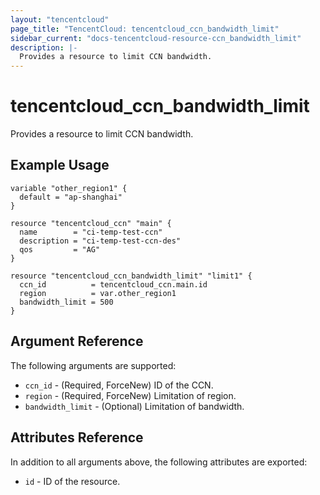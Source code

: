 ```yaml
---
layout: "tencentcloud"
page_title: "TencentCloud: tencentcloud_ccn_bandwidth_limit"
sidebar_current: "docs-tencentcloud-resource-ccn_bandwidth_limit"
description: |-
  Provides a resource to limit CCN bandwidth.
---
```


# tencentcloud_ccn_bandwidth_limit

Provides a resource to limit CCN bandwidth.

## Example Usage

```hcl
variable "other_region1" {
  default = "ap-shanghai"
}

resource "tencentcloud_ccn" "main" {
  name        = "ci-temp-test-ccn"
  description = "ci-temp-test-ccn-des"
  qos         = "AG"
}

resource "tencentcloud_ccn_bandwidth_limit" "limit1" {
  ccn_id          = tencentcloud_ccn.main.id
  region          = var.other_region1
  bandwidth_limit = 500
}
```

## Argument Reference

The following arguments are supported:

* `ccn_id` - (Required, ForceNew) ID of the CCN.
* `region` - (Required, ForceNew) Limitation of region.
* `bandwidth_limit` - (Optional) Limitation of bandwidth.

## Attributes Reference

In addition to all arguments above, the following attributes are exported:

* `id` - ID of the resource.



